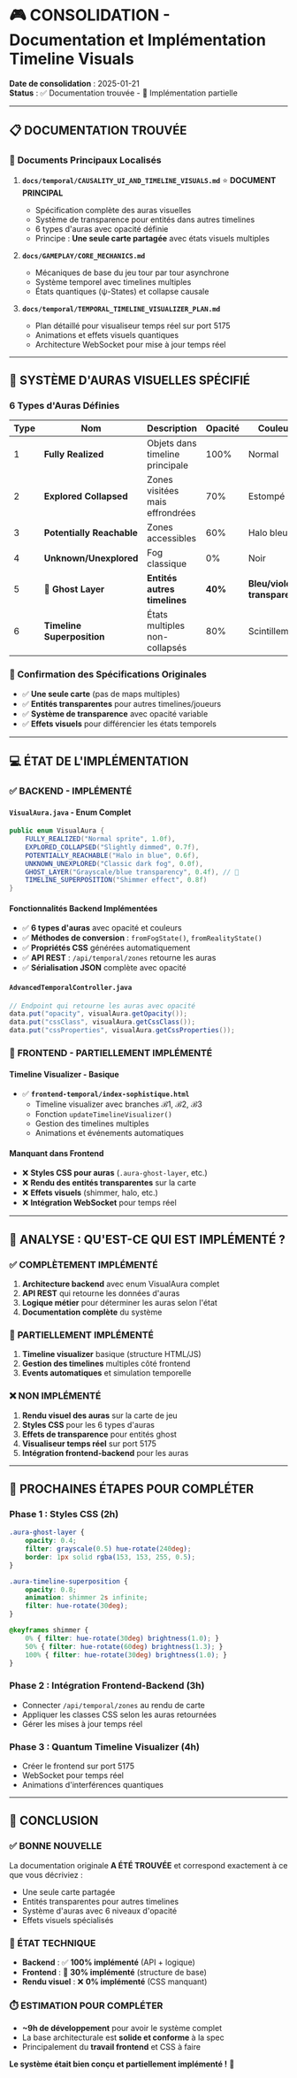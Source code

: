 # 🎮 CONSOLIDATION - Documentation et Implémentation Timeline Visuals

**Date de consolidation** : 2025-01-21  
**Status** : ✅ Documentation trouvée - 🔄 Implémentation partielle

---

## 📋 **DOCUMENTATION TROUVÉE**

### 🎯 **Documents Principaux Localisés**

1. **`docs/temporal/CAUSALITY_UI_AND_TIMELINE_VISUALS.md`** ⭐ **DOCUMENT PRINCIPAL**
   - Spécification complète des auras visuelles
   - Système de transparence pour entités dans autres timelines
   - 6 types d'auras avec opacité définie
   - Principe : **Une seule carte partagée** avec états visuels multiples

2. **`docs/GAMEPLAY/CORE_MECHANICS.md`**
   - Mécaniques de base du jeu tour par tour asynchrone
   - Système temporel avec timelines multiples
   - États quantiques (ψ-States) et collapse causale

3. **`docs/temporal/TEMPORAL_TIMELINE_VISUALIZER_PLAN.md`**
   - Plan détaillé pour visualiseur temps réel sur port 5175
   - Animations et effets visuels quantiques
   - Architecture WebSocket pour mise à jour temps réel

---

## 🔮 **SYSTÈME D'AURAS VISUELLES SPÉCIFIÉ**

### **6 Types d'Auras Définies**

| Type | Nom | Description | Opacité | Couleur | Interactif |
|------|-----|-------------|---------|---------|------------|
| 1 | **Fully Realized** | Objets dans timeline principale | 100% | Normal | ✅ |
| 2 | **Explored Collapsed** | Zones visitées mais effrondrées | 70% | Estompé | ✅ |
| 3 | **Potentially Reachable** | Zones accessibles | 60% | Halo bleu | 📋 |
| 4 | **Unknown/Unexplored** | Fog classique | 0% | Noir | ❌ |
| 5 | **👻 Ghost Layer** | **Entités autres timelines** | **40%** | **Bleu/violet transparent** | ❌ |
| 6 | **Timeline Superposition** | États multiples non-collapsés | 80% | Scintillement | ⚡ |

### **🎯 Confirmation des Spécifications Originales**
- ✅ **Une seule carte** (pas de maps multiples)
- ✅ **Entités transparentes** pour autres timelines/joueurs
- ✅ **Système de transparence** avec opacité variable
- ✅ **Effets visuels** pour différencier les états temporels

---

## 💻 **ÉTAT DE L'IMPLÉMENTATION**

### ✅ **BACKEND - IMPLÉMENTÉ**

#### **`VisualAura.java` - Enum Complet**
```java
public enum VisualAura {
    FULLY_REALIZED("Normal sprite", 1.0f),
    EXPLORED_COLLAPSED("Slightly dimmed", 0.7f),  
    POTENTIALLY_REACHABLE("Halo in blue", 0.6f),
    UNKNOWN_UNEXPLORED("Classic dark fog", 0.0f),
    GHOST_LAYER("Grayscale/blue transparency", 0.4f), // 👻
    TIMELINE_SUPERPOSITION("Shimmer effect", 0.8f)
}
```

#### **Fonctionnalités Backend Implémentées**
- ✅ **6 types d'auras** avec opacité et couleurs
- ✅ **Méthodes de conversion** : `fromFogState()`, `fromRealityState()`
- ✅ **Propriétés CSS** générées automatiquement
- ✅ **API REST** : `/api/temporal/zones` retourne les auras
- ✅ **Sérialisation JSON** complète avec opacité

#### **`AdvancedTemporalController.java`**
```java
// Endpoint qui retourne les auras avec opacité
data.put("opacity", visualAura.getOpacity());
data.put("cssClass", visualAura.getCssClass());
data.put("cssProperties", visualAura.getCssProperties());
```

### 🔄 **FRONTEND - PARTIELLEMENT IMPLÉMENTÉ**

#### **Timeline Visualizer - Basique**
- ✅ **`frontend-temporal/index-sophistique.html`**
  - Timeline visualizer avec branches ℬ1, ℬ2, ℬ3
  - Fonction `updateTimelineVisualizer()`
  - Gestion des timelines multiples
  - Animations et événements automatiques

#### **Manquant dans Frontend**
- ❌ **Styles CSS pour auras** (`.aura-ghost-layer`, etc.)
- ❌ **Rendu des entités transparentes** sur la carte
- ❌ **Effets visuels** (shimmer, halo, etc.)
- ❌ **Intégration WebSocket** pour temps réel

---

## 🎯 **ANALYSE : QU'EST-CE QUI EST IMPLÉMENTÉ ?**

### ✅ **COMPLÈTEMENT IMPLÉMENTÉ**
1. **Architecture backend** avec enum VisualAura complet
2. **API REST** qui retourne les données d'auras
3. **Logique métier** pour déterminer les auras selon l'état
4. **Documentation complète** du système

### 🔄 **PARTIELLEMENT IMPLÉMENTÉ**
1. **Timeline visualizer** basique (structure HTML/JS)
2. **Gestion des timelines** multiples côté frontend
3. **Events automatiques** et simulation temporelle

### ❌ **NON IMPLÉMENTÉ**
1. **Rendu visuel des auras** sur la carte de jeu
2. **Styles CSS** pour les 6 types d'auras
3. **Effets de transparence** pour entités ghost
4. **Visualiseur temps réel** sur port 5175
5. **Intégration frontend-backend** pour les auras

---

## 🚀 **PROCHAINES ÉTAPES POUR COMPLÉTER**

### **Phase 1 : Styles CSS (2h)**
```css
.aura-ghost-layer {
    opacity: 0.4;
    filter: grayscale(0.5) hue-rotate(240deg);
    border: 1px solid rgba(153, 153, 255, 0.5);
}

.aura-timeline-superposition {
    opacity: 0.8;
    animation: shimmer 2s infinite;
    filter: hue-rotate(30deg);
}

@keyframes shimmer {
    0% { filter: hue-rotate(30deg) brightness(1.0); }
    50% { filter: hue-rotate(60deg) brightness(1.3); }
    100% { filter: hue-rotate(30deg) brightness(1.0); }
}
```

### **Phase 2 : Intégration Frontend-Backend (3h)**
- Connecter `/api/temporal/zones` au rendu de carte
- Appliquer les classes CSS selon les auras retournées
- Gérer les mises à jour temps réel

### **Phase 3 : Quantum Timeline Visualizer (4h)**
- Créer le frontend sur port 5175
- WebSocket pour temps réel
- Animations d'interférences quantiques

---

## 🎯 **CONCLUSION**

### **✅ BONNE NOUVELLE**
La documentation originale **A ÉTÉ TROUVÉE** et correspond exactement à ce que vous décriviez :
- Une seule carte partagée
- Entités transparentes pour autres timelines
- Système d'auras avec 6 niveaux d'opacité
- Effets visuels spécialisés

### **🔧 ÉTAT TECHNIQUE**
- **Backend** : ✅ **100% implémenté** (API + logique)
- **Frontend** : 🔄 **30% implémenté** (structure de base)
- **Rendu visuel** : ❌ **0% implémenté** (CSS manquant)

### **⏱️ ESTIMATION POUR COMPLÉTER**
- **~9h de développement** pour avoir le système complet
- La base architecturale est **solide et conforme** à la spec
- Principalement du **travail frontend** et CSS à faire

**Le système était bien conçu et partiellement implémenté !** 🎉